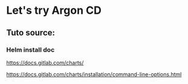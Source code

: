 
# Let's try Argon CD 

## Tuto source:
### Helm install doc
https://docs.gitlab.com/charts/

https://docs.gitlab.com/charts/installation/command-line-options.html
